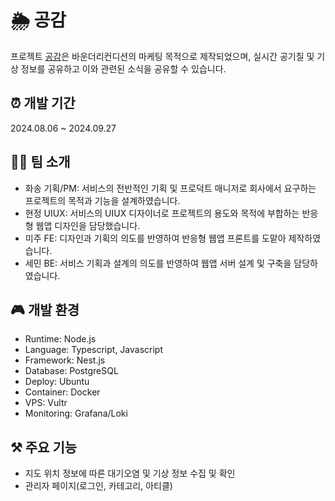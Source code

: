 # 🌦️ 공감

프로젝트 [공감](http://ggair.co.kr/)은 바운더리컨디션의 마케팅 목적으로 제작되었으며, 실시간 공기질 및 기상 정보를 공유하고 이와 관련된 소식을 공유할 수 있습니다.

## ⏰ 개발 기간

2024.08.06 ~ 2024.09.27

## 💁‍♀️ 팀 소개

- 화송 기획/PM: 서비스의 전반적인 기획 및 프로덕트 매니저로 회사에서 요구하는 프로젝트의 목적과 기능을 설계하였습니다.
- 현정 UIUX: 서비스의 UIUX 디자이너로 프로젝트의 용도와 목적에 부합하는 반응형 웹앱 디자인을 담당했습니다.
- 미주 FE: 디자인과 기획의 의도를 반영하여 반응형 웹앱 프론트를 도맡아 제작하였습니다.
- 세민 BE: 서비스 기획과 설계의 의도를 반영하여 웹앱 서버 설계 및 구축을 담당하였습니다.

## 🎮 개발 환경

- Runtime: Node.js
- Language: Typescript, Javascript
- Framework: Nest.js
- Database: PostgreSQL
- Deploy: Ubuntu
- Container: Docker
- VPS: Vultr
- Monitoring: Grafana/Loki

## ⚒️ 주요 기능

- 지도 위치 정보에 따른 대기오염 및 기상 정보 수집 및 확인
- 관리자 페이지(로그인, 카테고리, 아티클)

